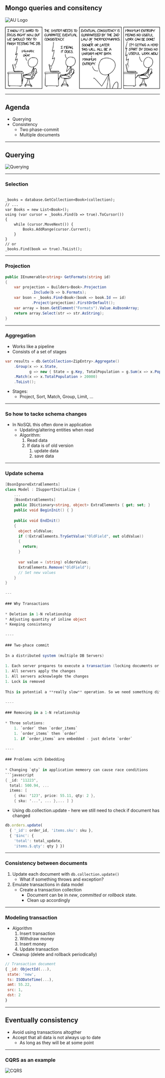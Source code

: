 <!-- .slide: data-background="#003d73" -->
## Mongo queries and consitency

![AU Logo](./../img/aulogo_uk_var2_white.png "AU Logo") <!-- .element style="width: 200px; position: fixed; bottom: 50px; left: 50px" -->

![Eventually consistency](./img/eventual_consistency.png) <!-- .element: style="height: 200px" -->

----

## Agenda

* Querying
* Consistency
    * Two phase-commit
    * Multiple documents

---

## Querying

![Querying](./img/querying.png "")

----

### Selection


```csharp[4-10|12]

_books = database.GetCollection<Book>(collection);
// ...
var Books = new List<Book>();
using (var cursor = _books.Find(b => true).ToCursor())
{
    while (cursor.MoveNext()) {
        Books.AddRange(cursor.Current);
    }
}
// or
_books.Find(book => true).ToList();
```

----

### Projection

```csharp [3-4|5-6|7]
public IEnumerable<string> GetFormats(string id)
{
    var projection = Builders<Book>.Projection
            .Include(b => b.Formats);
    var bson = _books.Find<Book>(book => book.Id == id)
            .Project(projection).FirstOrDefault();
    var array = bson.GetElement("Formats").Value.AsBsonArray;
    return array.Select(str => str.AsString);
}
```

----

### Aggregation

* Works like a pipeline
* Consists of a set of stages
```csharp
var results = db.GetCollection<ZipEntry>.Aggregate()
    .Group(x => x.State,
           g => new { State = g.Key, TotalPopulation = g.Sum(x => x.Population) } )
    .Match(x => x.TotalPopulation > 20000)
    .ToList();
```
* Stages:
    * Project, Sort, Match, Group, Limit, ...

----


### So how to tacke schema changes

* In NoSQL this often done in application
    * Updating/altering entities when read
    * Algorithm:
        1. Read data
        2. If data is of old version
            1. update data
            2. save data

----

### Update schema


```csharp [1|4-5|6-8|10-18]
[BsonIgnoreExtraElements]
class Model : ISupportInitialize {
    ...
    [BsonExtraElements]
    public IDictionary<string, object> ExtraElements { get; set; }
    public void BeginInit() { }
    
    public void EndInit()
    {
      object oldValue;
      if (!ExtraElements.TryGetValue("OldField", out oldValue))
      {
        return;
      }
    
      var value = (string) olderValue;
      ExtraElements.Remove("OldField");
      // Set new values
    }
}

---

### Why Transactions

* Deletion in 1-N relationship
* Adjusting quantity of inline object
* Keeping consistency

----

### Two-phace commit

In a distributed system (multiple DB Servers)

1. Each server prepares to execute a transaction (locking documents or collections)
1. All servers apply the changes
1. All servers acknowlegde the changes
1. Lock is removed

This is potential a **really slow** operation. So we need something different

----

### Removing in a 1-N relationship

* Three solutions:
    1. `order` then `order_items`
    1. `order_items` then `order`
    1. if `order_items` are embedded - just delete `order`

----

### Problems with Embedding

* Changing `qty` in application memeory can cause race conditions
```javascript
{ _id: '11223',
  total: 500.94, ...
  items: [
    { sku: '123', price: 55.11, qty: 2 },
    { sku: '...', ... },... ] }
```
* Using db.collection.update - here we still need to check if document has changed
```javascript
db.orders.update(
  { '_id': order_id, 'items.sku': sku },
  { '$inc': {
    'total': total_update,
    'items.$.qty': qty } })
```

----

### Consistency between documents

1. Update each document with `db.collection.update()`
    * What if something throws and exception?
1. Emulate transactions in data model
    * Create a transaction collection
        * Document can be in *new*, *committed* or *rollback* state.
        * Clean up accordingly

----

### Modeling transaction

* Algorithm
    1. Insert transaction
    1. Withdraw money
    1. Insert money
    1. Update transaction
* Cleanup (delete and rollback periodically)
```javascript
// Transaction document
{ _id: ObjectId(...),
 state: 'new',
 ts: ISODateTime(...),
 amt: 55.22,
 src: 1,
 dst: 2
}
```

----

## Eventually consistency

* Avoid using transactions altogther
* Accept that all data is not always up to date
    * As long as they will be at some point


----

### CQRS as an example

![CQRS](./img/sync_write_read.jpeg " source: https://awesomeopensource.com/project/fals/cqrs-clean-eventual-consistency?categoryPage=2")

